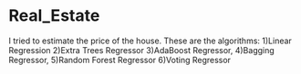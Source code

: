 # Real_Estate
I tried to estimate the price of the house.
These are the algorithms:
1)Linear Regression
2)Extra Trees Regressor
3)AdaBoost Regressor, 
4)Bagging Regressor, 
5)Random Forest Regressor
6)Voting Regressor
